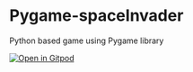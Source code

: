 # Pygame-spaceInvader
Python based game using Pygame library 

[![Open in Gitpod](https://gitpod.io/button/open-in-gitpod.svg)](https://gitpod.io/#https://github.com/shouryaraj/Pygame-spaceInvader.git)
